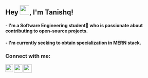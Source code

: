 ## Hey <img src="https://github.com/TheDudeThatCode/TheDudeThatCode/blob/master/Assets/Hi.gif" width="29px">, I'm Tanishq! 

#### - I'm a Software Engineering student🚀 who is passionate about contributing to open-source projects. 
#### - I'm currently seeking to obtain specialization in MERN stack.
 
### Connect with me:

<a href="linkedin.com/in/tanishq-kala-a3806a1aa">
  <img align="left" width="24px" src="https://cdn.jsdelivr.net/npm/simple-icons@v3/icons/linkedin.svg"  />
</a>
<a href="https://twitter.com/Tanishqkala_">
  <img align="left" width="26px" src="https://cdn.jsdelivr.net/npm/simple-icons@v3/icons/twitter.svg" />
</a>
<a href="mailto:tanishqkala99@gmail.com">
  <img align="left" width="26px" src="https://cdn.jsdelivr.net/npm/simple-icons@v3/icons/gmail.svg" />
</a>


